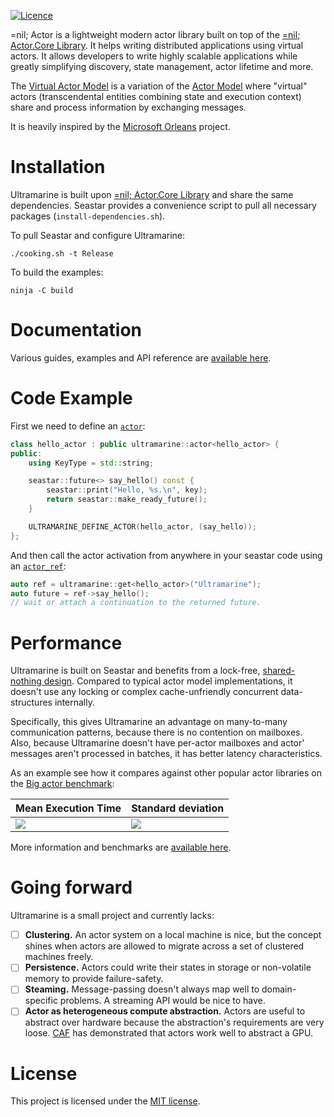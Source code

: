 [![Licence](https://img.shields.io/github/license/HippoBaro/ultramarine.svg?color=%23120a8f&style=for-the-badge)](https://github.com/nilfoundation/actor-cluster/blob/master/LICENSE)

=nil; Actor is a lightweight modern actor library built on top of the [=nil; Actor.Core Library](https://github.com/nilfoundation/actor-core). It helps writing distributed applications using virtual actors. It allows developers to write highly scalable applications while greatly simplifying discovery, state management, actor lifetime and more.

The [Virtual Actor Model](http://research.microsoft.com/apps/pubs/default.aspx?id=210931) is a variation of the [Actor Model](https://en.wikipedia.org/wiki/Actor_model) where "virtual" actors (transcendental entities combining state and execution context) share and process information by exchanging messages. 

It is heavily inspired by the [Microsoft Orleans](https://dotnet.github.io/orleans/Documentation/index.html) project.

# Installation

Ultramarine is built upon [=nil; Actor.Core Library](https://github.com/nilfoundation/actor-core) and share the same dependencies. Seastar provides a convenience script to pull all necessary packages (`install-dependencies.sh`).

To pull Seastar and configure Ultramarine:

```
./cooking.sh -t Release
```

To build the examples:

```
ninja -C build
```

# Documentation

Various guides, examples and API reference are [available here](https://hippobaro.github.io/ultramarine/).

# Code Example

First we need to define an [`actor`](https://hippobaro.github.io/ultramarine/api/doc_ultramarine__actor/):

```cpp
class hello_actor : public ultramarine::actor<hello_actor> {
public:
    using KeyType = std::string;

    seastar::future<> say_hello() const {
        seastar::print("Hello, %s.\n", key);
        return seastar::make_ready_future();
    }

    ULTRAMARINE_DEFINE_ACTOR(hello_actor, (say_hello));
};
```

And then call the actor activation from anywhere in your seastar code using an [`actor_ref`](https://hippobaro.github.io/ultramarine/api/doc_ultramarine__actor_ref#standardese-ultramarine__actor_ref-Actor-):

```cpp
auto ref = ultramarine::get<hello_actor>("Ultramarine");
auto future = ref->say_hello();
// wait or attach a continuation to the returned future.
```

# Performance

Ultramarine is built on Seastar and benefits from a lock-free, [shared-nothing design](http://seastar.io/shared-nothing/). Compared to typical actor model implementations, it doesn't use any locking or complex cache-unfriendly concurrent data-structures internally.

Specifically, this gives Ultramarine an advantage on many-to-many communication patterns, because there is no contention on mailboxes. Also, because Ultramarine doesn't have per-actor mailboxes and actor' messages aren't processed in batches, it has better latency characteristics.

As an example see how it compares against other popular actor libraries on the [Big actor benchmark](http://release.softlab.ntua.gr/bencherl/files/erlang01-aronis.pdf):

Mean Execution Time        | Standard deviation
---------------------------|--------------------
![](https://hippobaro.github.io/ultramarine/assets/big_met.png)    | ![](https://hippobaro.github.io/ultramarine/assets/big_std.png)

More information and benchmarks are [available here](https://hippobaro.github.io/ultramarine/benchmarks).

# Going forward

Ultramarine is a small project and currently lacks:
- [ ] **Clustering.** An actor system on a local machine is nice, but the concept shines when actors are allowed to migrate across a set of clustered machines freely.
- [ ] **Persistence.** Actors could write their states in storage or non-volatile memory to provide failure-safety.
- [ ] **Steaming.** Message-passing doesn't always map well to domain-specific problems. A streaming API would be nice to have.
- [ ] **Actor as heterogeneous compute abstraction.** Actors are useful to abstract over hardware because the abstraction's requirements are very loose. [CAF](https://actor-framework.org/) has demonstrated that actors work well to abstract a GPU.

# License

This project is licensed under the [MIT license](https://github.com/HippoBaro/ultramarine/blob/master/LICENSE).
